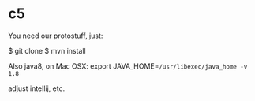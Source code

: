 c5
================

You need our protostuff, just:

$ git clone <protostuff>
$ mvn install

Also java8, on Mac OSX:
export JAVA_HOME=`/usr/libexec/java_home -v 1.8`

adjust intellij, etc.